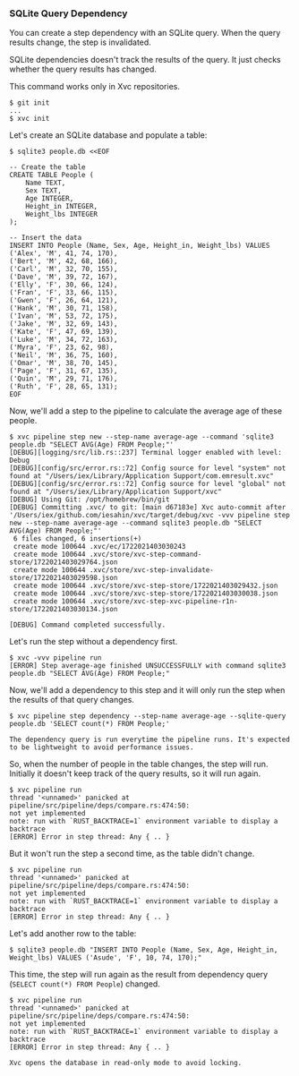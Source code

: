 ### SQLite Query Dependency

You can create a step dependency with an SQLite query. When the query results
change, the step is invalidated.

SQLite dependencies doesn't track the results of the query. It just checks
whether the query results has changed.

This command works only in Xvc repositories.

```console
$ git init
...
$ xvc init
```

Let's create an SQLite database and populate a table:

```console
$ sqlite3 people.db <<EOF

-- Create the table
CREATE TABLE People (
    Name TEXT,
    Sex TEXT,
    Age INTEGER,
    Height_in INTEGER,
    Weight_lbs INTEGER
);

-- Insert the data
INSERT INTO People (Name, Sex, Age, Height_in, Weight_lbs) VALUES
('Alex', 'M', 41, 74, 170),
('Bert', 'M', 42, 68, 166),
('Carl', 'M', 32, 70, 155),
('Dave', 'M', 39, 72, 167),
('Elly', 'F', 30, 66, 124),
('Fran', 'F', 33, 66, 115),
('Gwen', 'F', 26, 64, 121),
('Hank', 'M', 30, 71, 158),
('Ivan', 'M', 53, 72, 175),
('Jake', 'M', 32, 69, 143),
('Kate', 'F', 47, 69, 139),
('Luke', 'M', 34, 72, 163),
('Myra', 'F', 23, 62, 98),
('Neil', 'M', 36, 75, 160),
('Omar', 'M', 38, 70, 145),
('Page', 'F', 31, 67, 135),
('Quin', 'M', 29, 71, 176),
('Ruth', 'F', 28, 65, 131);
EOF

```

Now, we'll add a step to the pipeline to calculate the average age of these people.

```console
$ xvc pipeline step new --step-name average-age --command 'sqlite3 people.db "SELECT AVG(Age) FROM People;"'
[DEBUG][logging/src/lib.rs::237] Terminal logger enabled with level: Debug
[DEBUG][config/src/error.rs::72] Config source for level "system" not found at "/Users/iex/Library/Application Support/com.emresult.xvc"
[DEBUG][config/src/error.rs::72] Config source for level "global" not found at "/Users/iex/Library/Application Support/xvc"
[DEBUG] Using Git: /opt/homebrew/bin/git
[DEBUG] Committing .xvc/ to git: [main d67183e] Xvc auto-commit after '/Users/iex/github.com/iesahin/xvc/target/debug/xvc -vvv pipeline step new --step-name average-age --command sqlite3 people.db "SELECT AVG(Age) FROM People;"'
 6 files changed, 6 insertions(+)
 create mode 100644 .xvc/ec/1722021403030243
 create mode 100644 .xvc/store/xvc-step-command-store/1722021403029764.json
 create mode 100644 .xvc/store/xvc-step-invalidate-store/1722021403029598.json
 create mode 100644 .xvc/store/xvc-step-store/1722021403029432.json
 create mode 100644 .xvc/store/xvc-step-store/1722021403030038.json
 create mode 100644 .xvc/store/xvc-step-xvc-pipeline-r1n-store/1722021403030134.json

[DEBUG] Command completed successfully.

```

Let's run the step without a dependency first.

```console
$ xvc -vvv pipeline run
[ERROR] Step average-age finished UNSUCCESSFULLY with command sqlite3 people.db "SELECT AVG(Age) FROM People;"

```

Now, we'll add a dependency to this step and it will only run the step when the results of that query changes.

```console
$ xvc pipeline step dependency --step-name average-age --sqlite-query people.db 'SELECT count(*) FROM People;'

```

```note
The dependency query is run everytime the pipeline runs. It's expected to be lightweight to avoid performance issues.
```

So, when the number of people in the table changes, the step will run. Initially it doesn't keep track of the query results, so it will run again.

```console
$ xvc pipeline run
thread '<unnamed>' panicked at pipeline/src/pipeline/deps/compare.rs:474:50:
not yet implemented
note: run with `RUST_BACKTRACE=1` environment variable to display a backtrace
[ERROR] Error in step thread: Any { .. }

```

But it won't run the step a second time, as the table didn't change.

```console
$ xvc pipeline run
thread '<unnamed>' panicked at pipeline/src/pipeline/deps/compare.rs:474:50:
not yet implemented
note: run with `RUST_BACKTRACE=1` environment variable to display a backtrace
[ERROR] Error in step thread: Any { .. }

```

Let's add another row to the table:

```console
$ sqlite3 people.db "INSERT INTO People (Name, Sex, Age, Height_in, Weight_lbs) VALUES ('Asude', 'F', 10, 74, 170);"
```

This time, the step will run again as the result from dependency query (`SELECT count(*) FROM People`) changed.

```console
$ xvc pipeline run
thread '<unnamed>' panicked at pipeline/src/pipeline/deps/compare.rs:474:50:
not yet implemented
note: run with `RUST_BACKTRACE=1` environment variable to display a backtrace
[ERROR] Error in step thread: Any { .. }

```

```note
Xvc opens the database in read-only mode to avoid locking.
```
